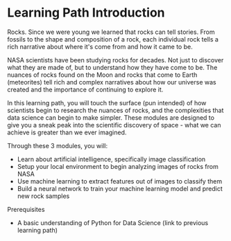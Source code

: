 # Learning Path Introduction

Rocks. Since we were young we learned that rocks can tell stories. From fossils to the shape and composition of a rock, each individual rock tells a rich narrative about where it's come from and how it came to be. 

NASA scientists have been studying rocks for decades. Not just to discover what they are made of, but to understand how they have come to be. The nuances of rocks found on the Moon and rocks that come to Earth (meteorites) tell rich and complex narratives about how our universe was created and the importance of continuing to explore it. 

In this learning path, you will touch the surface (pun intended) of how scientists begin to research the nuances of rocks, and the complexities that data science can begin to make simpler. These modules are designed to give you a sneak peak into the scientific discovery of space - what we can achieve is greater than we ever imagined.

Through these 3 modules, you will:

- Learn about artificial intelligence, specifically image classification
- Setup your local environment to begin analyzing images of rocks from NASA
- Use machine learning to extract features out of images to classify them
- Build a neural network to train your machine learning model and predict new rock samples

Prerequisites
- A basic understanding of Python for Data Science (link to previous learning path)